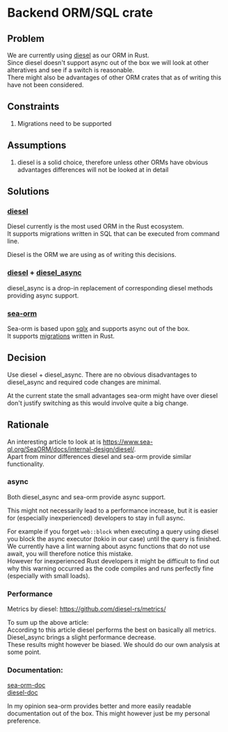 # Backend ORM/SQL crate

## Problem

We are currently using [diesel](https://github.com/diesel-rs/diesel) as our ORM in Rust.  
Since diesel doesn't support async out of the box we will look at other alteratives and see if a switch is reasonable.  
There might also be advantages of other ORM crates that as of writing this have not been considered.

## Constraints

1. Migrations need to be supported

## Assumptions

1. diesel is a solid choice, therefore unless other ORMs have obvious advantages differences will not be looked at in detail

## Solutions

### [diesel](https://github.com/diesel-rs/diesel)

Diesel currently is the most used ORM in the Rust ecosystem.  
It supports migrations written in SQL that can be executed from command line.

Diesel is the ORM we are using as of writing this decisions.

### [diesel](https://github.com/diesel-rs/diesel) + [diesel_async](https://github.com/weiznich/diesel_async)

diesel_async is a drop-in replacement of corresponding diesel methods providing async support.

### [sea-orm](https://github.com/SeaQL/sea-orm)

Sea-orm is based upon [sqlx](https://github.com/jmoiron/sqlx) and supports async out of the box.  
It supports [migrations](https://www.sea-ql.org/SeaORM/docs/migration/setting-up-migration/) written in Rust.

## Decision

Use diesel + diesel_async. There are no obvious disadvantages to diesel_async and required code changes are minimal.

At the current state the small advantages sea-orm might have over diesel don't justify switching as this would involve quite a big change.

## Rationale

An interesting article to look at is <https://www.sea-ql.org/SeaORM/docs/internal-design/diesel/>.  
Apart from minor differences diesel and sea-orm provide similar functionality.

### async

Both diesel_async and sea-orm provide async support.

This might not necessarily lead to a performance increase, but it is easier for (especially inexperienced) developers to stay in full async.  

For example if you forget `web::block` when executing a query using diesel you block the async executor (tokio in our case) until the query is finished.  
We currently have a lint warning about async functions that do not use await, you will therefore notice this mistake.  
However for inexperienced Rust developers it might be difficult to find out why this warning occurred as the code compiles and runs perfectly fine (especially with small loads).

### Performance 

Metrics by diesel: <https://github.com/diesel-rs/metrics/>

To sum up the above article:  
According to this article diesel performs the best on basically all metrics. Diesel_async brings a slight performance decrease.  
These results might however be biased. We should do our own analysis at some point.

### Documentation: 

[sea-orm-doc](https://www.sea-ql.org/SeaORM/docs/index/)  
[diesel-doc](https://diesel.rs/guides/)  

In my opinion sea-orm provides better and more easily readable documentation out of the box. This might however just be my personal preference.


